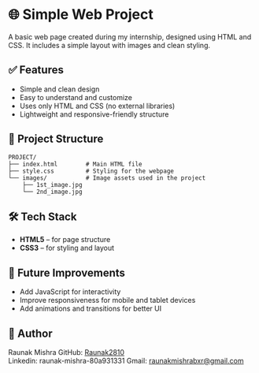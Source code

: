 # 🌐 Simple Web Project

A basic web page created during my internship, designed using HTML and CSS. It includes a simple layout with images and clean styling.

## ✅ Features

- Simple and clean design  
- Easy to understand and customize  
- Uses only HTML and CSS (no external libraries)  
- Lightweight and responsive-friendly structure  

## 📂 Project Structure

```plaintext
PROJECT/
├── index.html        # Main HTML file  
├── style.css         # Styling for the webpage  
└── images/           # Image assets used in the project  
    ├── 1st_image.jpg  
    └── 2nd_image.jpg  
```


## 🛠 Tech Stack

- **HTML5** – for page structure  
- **CSS3** – for styling and layout  

## 🚀 Future Improvements

- Add JavaScript for interactivity  
- Improve responsiveness for mobile and tablet devices  
- Add animations and transitions for better UI  

## 👤 Author

Raunak Mishra 
GitHub: [Raunak2810](https://github.com/your-Raunak2810)  
Linkedin: raunak-mishra-80a931331
Gmail: raunakmishrabxr@gmail.com


